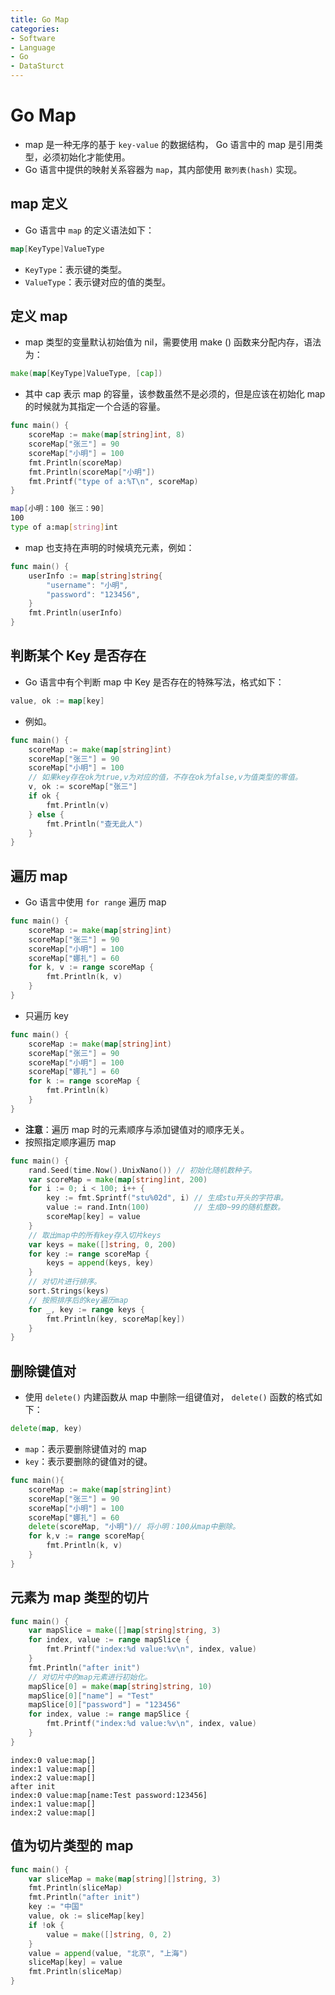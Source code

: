 ```yaml
---
title: Go Map
categories:
- Software
- Language
- Go
- DataSturct
---
```

# Go Map

- map 是一种无序的基于 `key-value` 的数据结构， Go 语言中的 map 是引用类型，必须初始化才能使用。
- Go 语言中提供的映射关系容器为 `map`，其内部使用 `散列表(hash)` 实现。

## map 定义

- Go 语言中 `map` 的定义语法如下：

```go
map[KeyType]ValueType
```

- `KeyType`：表示键的类型。
- `ValueType`：表示键对应的值的类型。

## 定义 map

- map 类型的变量默认初始值为 nil，需要使用 make () 函数来分配内存，语法为：

```go
make(map[KeyType]ValueType, [cap])
```

- 其中 cap 表示 map 的容量，该参数虽然不是必须的，但是应该在初始化 map 的时候就为其指定一个合适的容量。

```go
func main() {
    scoreMap := make(map[string]int, 8)
    scoreMap["张三"] = 90
    scoreMap["小明"] = 100
    fmt.Println(scoreMap)
    fmt.Println(scoreMap["小明"])
    fmt.Printf("type of a:%T\n", scoreMap)
}
```

```bash
map[小明：100 张三：90]
100
type of a:map[string]int
```

- map 也支持在声明的时候填充元素，例如：

```go
func main() {
	userInfo := map[string]string{
		"username": "小明",
		"password": "123456",
	}
	fmt.Println(userInfo)
}
```

## 判断某个 Key 是否存在

- Go 语言中有个判断 map 中 Key 是否存在的特殊写法，格式如下：

```go
value, ok := map[key]
```

- 例如。

```go
func main() {
    scoreMap := make(map[string]int)
    scoreMap["张三"] = 90
    scoreMap["小明"] = 100
    // 如果key存在ok为true,v为对应的值，不存在ok为false,v为值类型的零值。
    v, ok := scoreMap["张三"]
    if ok {
        fmt.Println(v)
    } else {
        fmt.Println("查无此人")
    }
}
```

## 遍历 map

- Go 语言中使用 `for range` 遍历 map

```go
func main() {
    scoreMap := make(map[string]int)
    scoreMap["张三"] = 90
    scoreMap["小明"] = 100
    scoreMap["娜扎"] = 60
    for k, v := range scoreMap {
        fmt.Println(k, v)
    }
}
```

- 只遍历 key

```go
func main() {
	scoreMap := make(map[string]int)
	scoreMap["张三"] = 90
	scoreMap["小明"] = 100
	scoreMap["娜扎"] = 60
	for k := range scoreMap {
		fmt.Println(k)
	}
}
```

- **注意**：遍历 map 时的元素顺序与添加键值对的顺序无关。
- 按照指定顺序遍历 map

```go
func main() {
    rand.Seed(time.Now().UnixNano()) // 初始化随机数种子。
    var scoreMap = make(map[string]int, 200)
    for i := 0; i < 100; i++ {
        key := fmt.Sprintf("stu%02d", i) // 生成stu开头的字符串。
        value := rand.Intn(100)          // 生成0~99的随机整数。
        scoreMap[key] = value
    }
    // 取出map中的所有key存入切片keys
    var keys = make([]string, 0, 200)
    for key := range scoreMap {
        keys = append(keys, key)
    }
    // 对切片进行排序。
    sort.Strings(keys)
    // 按照排序后的key遍历map
    for _, key := range keys {
        fmt.Println(key, scoreMap[key])
    }
}
```

## 删除键值对

- 使用 `delete()` 内建函数从 map 中删除一组键值对， `delete()` 函数的格式如下：

```go
delete(map, key)
```

- `map`：表示要删除键值对的 map
- `key`：表示要删除的键值对的键。

```go
func main(){
    scoreMap := make(map[string]int)
    scoreMap["张三"] = 90
    scoreMap["小明"] = 100
    scoreMap["娜扎"] = 60
    delete(scoreMap, "小明")// 将小明：100从map中删除。
    for k,v := range scoreMap{
        fmt.Println(k, v)
    }
}
```

## 元素为 map 类型的切片

```go
func main() {
	var mapSlice = make([]map[string]string, 3)
	for index, value := range mapSlice {
		fmt.Printf("index:%d value:%v\n", index, value)
	}
	fmt.Println("after init")
	// 对切片中的map元素进行初始化。
	mapSlice[0] = make(map[string]string, 10)
	mapSlice[0]["name"] = "Test"
	mapSlice[0]["password"] = "123456"
	for index, value := range mapSlice {
		fmt.Printf("index:%d value:%v\n", index, value)
	}
}
```

```
index:0 value:map[]
index:1 value:map[]
index:2 value:map[]
after init
index:0 value:map[name:Test password:123456]
index:1 value:map[]
index:2 value:map[]
```

## 值为切片类型的 map

```go
func main() {
    var sliceMap = make(map[string][]string, 3)
    fmt.Println(sliceMap)
    fmt.Println("after init")
    key := "中国"
    value, ok := sliceMap[key]
    if !ok {
        value = make([]string, 0, 2)
    }
    value = append(value, "北京", "上海")
    sliceMap[key] = value
    fmt.Println(sliceMap)
}
```